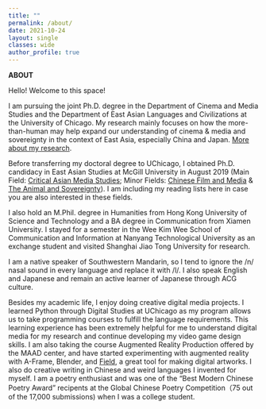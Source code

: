 ```yaml
---
title: ""
permalink: /about/
date: 2021-10-24 
layout: single
classes: wide
author_profile: true
---
```


<b>ABOUT</b>
<br>

Hello! Welcome to this space!

I am pursuing the joint Ph.D. degree in the Department of Cinema and Media Studies and the Department of East Asian Languages and Civilizations at the University of Chicago. My research mainly focuses on how the more-than-human may help expand our understanding of cinema & media and sovereignty in the context of East Asia, especially China and Japan. <a href="{{ site.baseurl }}/research/">More about my research</a>. 

Before transferring my doctoral degree to UChicago, I obtained Ph.D. candidacy in East Asian Studies at McGill University in August 2019 (Main Field: <a href="{{ site.baseurl }}/main">Critical Asian Media Studies</a>; Minor Fields: <a href="{{ site.baseurl }}/minor-1">Chinese Film and Media</a> & <a href="{{ site.baseurl }}/minor-2">The Animal and Sovereignty</a>). I am including my reading lists here in case you are also interested in these fields. 

I also hold an M.Phil. degree in Humanities from Hong Kong University of Science and Technology and a BA degree in Communication from Xiamen University. I stayed for a semester in the Wee Kim Wee School of Communication and Information at Nanyang Technological University as an exchange student and visited Shanghai Jiao Tong University for research.

I am a native speaker of Southwestern Mandarin, so I tend to ignore the /n/ nasal sound in every language and replace it with /l/. I also speak English and Japanese and remain an active learner of Japanese through ACG culture. 

Besides my academic life, I enjoy doing creative digital media projects. I learned Python through Digital Studies at UChicago as my program allows us to take programming courses to fulfill the language requirements. This learning experience has been extremely helpful for me to understand digital media for my research and continue developing my video game design skills. I am also taking the course Augmented Reality Production offered by the MAAD center, and have started experimenting with augmented reality with A-Frame, Blender, and <a href="http://openendedgroup.com/field/"> Field</a>, a great tool for making digital artworks. I also do creative writing in Chinese and weird languages I invented for myself. I am a poetry enthusiast and was one of the “Best Modern Chinese Poetry Award” recipents at the Global Chinese Poetry Competition（75 out of the 17,000 submissions) when I was a college student. 
